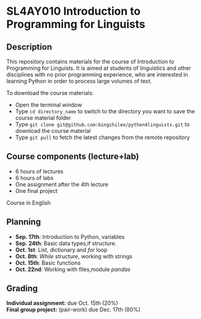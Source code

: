 # SL4AY010 Introduction to Programming for Linguists
## Description
This repository contains materials for the course of Introduction to Programming for Linguists. It is aimed at students of linguistics and other disciplines with no prior programming experience, who are interested in learning Python in order to process large volumes of text. 

To download the course materials:
+ Open the terminal window
+ Type `cd directory_name` to switch to the directory you want to save the course material folder
+ Type `git clone git@github.com:bingzhilee/python4linguists.git` to download the course material
+ Type `git pull` to fetch the latest changes from the remote repository

## Course components (lecture+lab)
- 6 hours of lectures
- 6 hours of labs
- One assignment after the 4th lecture 
- One final project

Course in English

## Planning
- **Sep. 17th**: Introduction to Python, variables
- **Sep. 24th**: Basic data types,if structure.
- **Oct. 1st**: List, dictionary and *for* loop
- **Oct. 8th**:  *While* structure, working with strings
- **Oct. 15th**: Basic functions
- **Oct. 22nd**: Working with files,module *pandas*

## Grading
<div class="alert alert-block alert-success">
<b>Individual assignment:</b> 
    due Oct. 15th (20%)
</div>

<div class="alert alert-block alert-success">
<b>Final group project:</b> 
    (pair-work) due Dec. 17th (80%)
</div>

